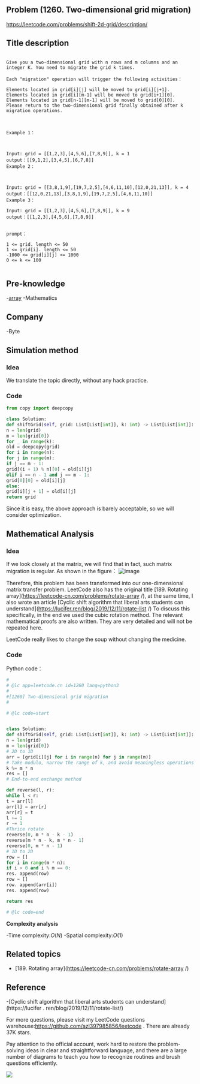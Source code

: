 ## Problem (1260. Two-dimensional grid migration)

https://leetcode.com/problems/shift-2d-grid/description/

## Title description

```

Give you a two-dimensional grid with n rows and m columns and an integer K. You need to migrate the grid k times.

Each "migration" operation will trigger the following activities：

Elements located in grid[i][j] will be moved to grid[i][j+1].
Elements located in grid[i][m-1] will be moved to grid[i+1][0].
Elements located in grid[n-1][m-1] will be moved to grid[0][0].
Please return to the two-dimensional grid finally obtained after k migration operations.



Example 1：



Input: grid = [[1,2,3],[4,5,6],[7,8,9]], k = 1
output：[[9,1,2],[3,4,5],[6,7,8]]
Example 2：



Input: grid = [[3,8,1,9],[19,7,2,5],[4,6,11,10],[12,0,21,13]], k = 4
output：[[12,0,21,13],[3,8,1,9],[19,7,2,5],[4,6,11,10]]
Example 3：

Input: grid = [[1,2,3],[4,5,6],[7,8,9]], k = 9
output：[[1,2,3],[4,5,6],[7,8,9]]


prompt：

1 <= grid. length <= 50
1 <= grid[i]. length <= 50
-1000 <= grid[i][j] <= 1000
0 <= k <= 100


```

## Pre-knowledge

-[array](https://github.com/azl397985856/leetcode/blob/master/thinkings/basic-data-structure.md) -Mathematics

## Company

-Byte

## Simulation method

### Idea

We translate the topic directly, without any hack practice.

### Code

```python
from copy import deepcopy

class Solution:
def shiftGrid(self, grid: List[List[int]], k: int) -> List[List[int]]:
n = len(grid)
m = len(grid[0])
for _ in range(k):
old = deepcopy(grid)
for i in range(n):
for j in range(m):
if j == m - 1:
grid[(i + 1) % n][0] = old[i][j]
elif i == n - 1 and j == m - 1:
grid[0][0] = old[i][j]
else:
grid[i][j + 1] = old[i][j]
return grid
```

Since it is easy, the above approach is barely acceptable, so we will consider optimization.

## Mathematical Analysis

### Idea

If we look closely at the matrix, we will find that in fact, such matrix migration is regular. As shown in the figure： ![image](https://p.ipic.vip/6w6n0m.jpg)

Therefore, this problem has been transformed into our one-dimensional matrix transfer problem. LeetCode also has the original title [189. Rotating array](https://leetcode-cn.com/problems/rotate-array /), at the same time, I also wrote an article [Cyclic shift algorithm that liberal arts students can understand](https://lucifer.ren/blog/2019/12/11/rotate-list /) To discuss this specifically, in the end we used the cubic rotation method. The relevant mathematical proofs are also written. They are very detailed and will not be repeated here.

LeetCode really likes to change the soup without changing the medicine.

### Code

Python code：

```python
#
# @lc app=leetcode.cn id=1260 lang=python3
#
#[1260] Two-dimensional grid migration
#

# @lc code=start


class Solution:
def shiftGrid(self, grid: List[List[int]], k: int) -> List[List[int]]:
n = len(grid)
m = len(grid[0])
# 2D to 1D
arr = [grid[i][j] for i in range(n) for j in range(m)]
# Take modulo, narrow the range of k, and avoid meaningless operations
k %= m * n
res = []
# End-to-end exchange method

def reverse(l, r):
while l < r:
t = arr[l]
arr[l] = arr[r]
arr[r] = t
l += 1
r -= 1
#Thrice rotate
reverse(0, m * n - k - 1)
reverse(m * n - k, m * n - 1)
reverse(0, m * n - 1)
# 1D to 2D
row = []
for i in range(m * n):
if i > 0 and i % m == 0:
res. append(row)
row = []
row. append(arr[i])
res. append(row)

return res

# @lc code=end

```

**Complexity analysis**

-Time complexity:$O(N)$ -Spatial complexity:$O(1)$

## Related topics

- [189. Rotating array](https://leetcode-cn.com/problems/rotate-array /)

## Reference

-[Cyclic shift algorithm that liberal arts students can understand](https://lucifer . ren/blog/2019/12/11/rotate-list/)

For more questions, please visit my LeetCode questions warehouse:https://github.com/azl397985856/leetcode . There are already 37K stars.

Pay attention to the official account, work hard to restore the problem-solving ideas in clear and straightforward language, and there are a large number of diagrams to teach you how to recognize routines and brush questions efficiently.

![](https://p.ipic.vip/4y5jnr.jpg)

